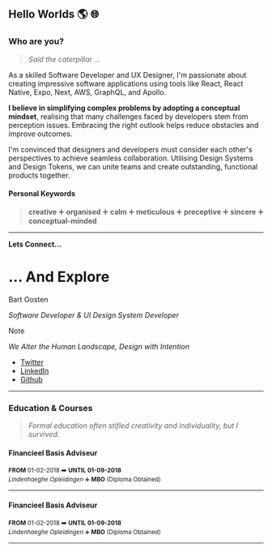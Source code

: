 ## Hello Worlds 🌎 🌐

### Who are you?
> *Said the caterpillar ...*

As a skilled Software Developer and UX Designer, I'm passionate about creating impressive software applications using tools like React, React Native, Expo, Next, AWS, GraphQL, and Apollo.

**I believe in simplifying complex problems by adopting a conceptual mindset**, realising that many challenges faced by developers stem from perception issues. Embracing the right outlook helps reduce obstacles and improve outcomes.

I'm convinced that designers and developers must consider each other's perspectives to achieve seamless collaboration. Utilising Design Systems and Design Tokens, we can unite teams and create outstanding, functional products together.

#### Personal Keywords
> **creative** ➕ **organised** ➕ **calm** ➕ **meticulous** ➕ **preceptive** ➕ **sincere** ➕ **conceptual-minded**

---

**Lets Connect...**
# ... And Explore

Bart Oosten

*Software Developer & UI Design System Developer*

> [!NOTE]
> *We Alter the Human Landscape, Design with Intention*

- [Twitter](https://twitter.com/bartoosten) 
- [LinkedIn](https://www.linkedin.com/in/bart-oosten)
- [Github](https://github.com/bartoosten)

---

### Education & Courses
> *Formal education often stifled creativity and individuality, but I survived.*

#### Financieel Basis Adviseur

<sub> **FROM** 01-02-2018 ➡️ **UNTIL 01-09-2018** </sub> <br>
<sub> *Lindenhaeghe Opleidingen* ➕ **MBO** (Diploma Obtained)</sub>

-----------

#### Financieel Basis Adviseur

<sub> **FROM** 01-02-2018 ➡️ **UNTIL 01-09-2018** </sub> <br>
<sub> *Lindenhaeghe Opleidingen* ➕ **MBO** (Diploma Obtained)</sub>

<hr style="height:1px; border:none; color:#333; background-color:#333; margin-top: 0; margin-bottom: 0;">


